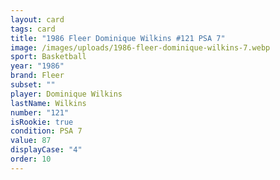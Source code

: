 ```yaml
---
layout: card
tags: card
title: "1986 Fleer Dominique Wilkins #121 PSA 7"
image: /images/uploads/1986-fleer-dominique-wilkins-7.webp
sport: Basketball
year: "1986"
brand: Fleer
subset: ""
player: Dominique Wilkins
lastName: Wilkins
number: "121"
isRookie: true
condition: PSA 7
value: 87
displayCase: "4"
order: 10
---
```


